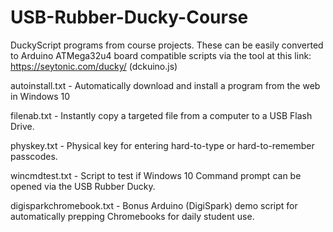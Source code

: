# USB-Rubber-Ducky-Course
DuckyScript programs from course projects.
These can be easily converted to Arduino ATMega32u4 board compatible scripts via the tool at this link: https://seytonic.com/ducky/ (dckuino.js)

autoinstall.txt - Automatically download and install a program from the web in Windows 10

filenab.txt - Instantly copy a targeted file from a computer to a USB Flash Drive.

physkey.txt - Physical key for entering hard-to-type or hard-to-remember passcodes.

wincmdtest.txt - Script to test if Windows 10 Command prompt can be opened via the USB Rubber Ducky.

digisparkchromebook.txt - Bonus Arduino (DigiSpark) demo script for automatically prepping Chromebooks for daily student use.
